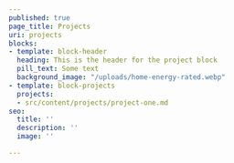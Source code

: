 ```yaml
---
published: true
page_title: Projects
uri: projects
blocks:
- template: block-header
  heading: This is the header for the project block
  pill_text: Some text
  background_image: "/uploads/home-energy-rated.webp"
- template: block-projects
  projects:
  - src/content/projects/project-one.md
seo:
  title: ''
  description: ''
  image: ''

---
```

